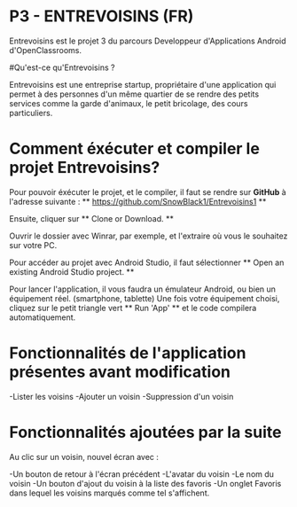 # P3 - ENTREVOISINS (FR)

Entrevoisins est le projet 3 du parcours Developpeur d'Applications Android d'OpenClassrooms.

#Qu'est-ce qu'Entrevoisins ?

Entrevoisins est une entreprise startup, propriétaire d'une application qui permet à des personnes d'un même quartier de se rendre des petits services comme la garde d'animaux, le petit bricolage, des cours particuliers.

# Comment éxécuter et compiler le projet Entrevoisins?

Pour pouvoir éxécuter le projet, et le compiler, il faut se rendre sur **GitHub** à l'adresse suivante : ** https://github.com/SnowBlack1/Entrevoisins1 **

Ensuite, cliquer sur ** Clone or Download. **

Ouvrir le dossier avec Winrar, par exemple, et l'extraire où vous le souhaitez sur votre PC.

Pour accéder au projet avec Android Studio, il faut sélectionner ** Open an existing Android Studio project. **

Pour lancer l'application, il vous faudra un émulateur Android, ou bien un équipement réel. (smartphone, tablette) Une fois votre équipement choisi, cliquez sur le petit triangle vert ** Run 'App' ** et le code compilera automatiquement.

# Fonctionnalités de l'application présentes avant modification

-Lister les voisins
-Ajouter un voisin
-Suppression d'un voisin

# Fonctionnalités ajoutées par la suite

Au clic sur un voisin, nouvel écran avec :

-Un bouton de retour à l'écran précédent
-L'avatar du voisin
-Le nom du voisin
-Un bouton d'ajout du voisin à la liste des favoris
-Un onglet Favoris dans lequel les voisins marqués comme tel s'affichent.


